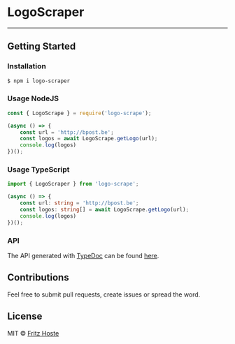 # LogoScraper
<hr>

## Getting Started
### Installation
```bash
$ npm i logo-scraper
```

### Usage NodeJS
```js
const { LogoScrape } = require('logo-scrape');

(async () => {
    const url = 'http://bpost.be';
    const logos = await LogoScrape.getLogo(url);
    console.log(logos)
})();
```

### Usage TypeScript
```ts
import { LogoScraper } from 'logo-scrape';

(async () => {
    const url: string = 'http://bpost.be';
    const logos: string[] = await LogoScrape.getLogo(url);
    console.log(logos)
})();
```


### API
The API generated with [TypeDoc](http://typedoc.org/) can be found [here](https://fritzh321.github.io/LogoScraper/).

## Contributions

Feel free to submit pull requests, create issues or spread the word.

## License

MIT &copy; [Fritz Hoste](https://twitter.com/fritz_hoste)
